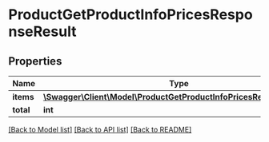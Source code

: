# ProductGetProductInfoPricesResponseResult

## Properties
Name | Type | Description | Notes
------------ | ------------- | ------------- | -------------
**items** | [**\Swagger\Client\Model\ProductGetProductInfoPricesResponseItem[]**](ProductGetProductInfoPricesResponseItem.md) |  | [optional] 
**total** | **int** |  | [optional] 

[[Back to Model list]](../README.md#documentation-for-models) [[Back to API list]](../README.md#documentation-for-api-endpoints) [[Back to README]](../README.md)


